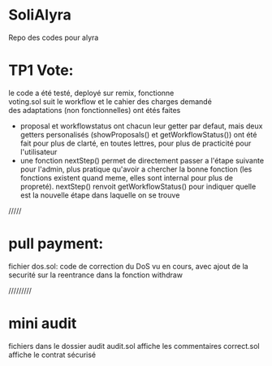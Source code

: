 # SoliAlyra

Repo des codes pour alyra  

# TP1 Vote:  

le code a été testé, deployé sur remix, fonctionne  
voting.sol suit le workflow et le cahier des charges demandé  
des adaptations (non fonctionnelles) ont étés faites  
- proposal et workflowstatus ont chacun leur getter par defaut, mais deux getters personalisés (showProposals() et getWorkflowStatus()) ont été fait pour plus de clarté, en toutes lettres, pour plus de practicité pour l'utilisateur  
- une fonction nextStep()  permet de directement passer a l'étape suivante pour l'admin, plus pratique qu'avoir a chercher la bonne fonction (les fonctions existent quand meme, elles sont internal pour plus de propreté). nextStep() renvoit getWorkflowStatus() pour indiquer quelle est la nouvelle étape dans laquelle on se trouve  

/////

# pull payment:

fichier dos.sol: code de correction du DoS vu en cours, avec ajout de la securité sur la reentrance dans la fonction withdraw

/////////

# mini audit

fichiers dans le dossier audit
audit.sol affiche les commentaires
correct.sol affiche le contrat sécurisé
